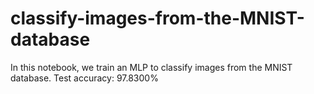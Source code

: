 # classify-images-from-the-MNIST-database
In this notebook, we train an MLP to classify images from the MNIST database.
Test accuracy: 97.8300%
